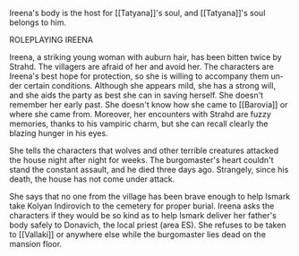 Ireena's body is the host for [[Tatyana]]'s soul, and [[Tatyana]]'s soul belongs to him.

ROLEPLAYING IREENA

Ireena, a striking young woman with auburn hair, has been bitten twice by Strahd. The villagers are afraid of her and avoid her. The characters are Ireena's best hope for protection, so she is willing to accompany them un­ der certain conditions. Although she appears mild, she has a strong will, and she aids the party as best she can in saving herself. She doesn't remember her early past. She doesn't know how she came to [[Barovia]] or where she came from. Moreover, her encounters with Strahd are fuzzy memories, thanks to his vampiric charm, but she can recall clearly the blazing hunger in his eyes.

She tells the characters that wolves and other terrible creatures attacked the house night after night for weeks. The burgomaster's heart couldn't stand the constant assault, and he died three days ago. Strangely, since his death, the house has not come under attack.

She says that no one from the village has been brave enough to help Ismark take Kolyan Indirovich to the cemetery for proper burial. Ireena asks the characters if they would be so kind as to help Ismark deliver her father's body safely to Donavich, the local priest (area ES). She refuses to be taken to [[Vallaki]] or anywhere else while the burgomaster lies dead on the mansion floor.